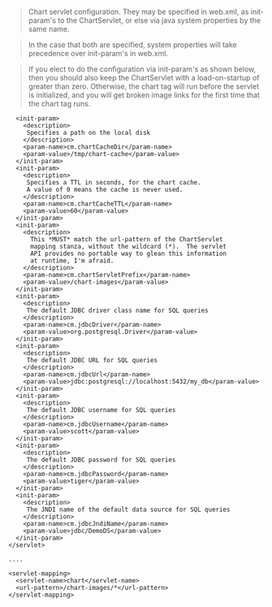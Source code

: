 > Chart servlet configuration.  They may be specified in web.xml, as
> init-param's to the ChartServlet, or else via java system
> properties by the same name.

> In the case that both are specified, system properties will take precedence over init-param's in web.xml.

> If you elect to do the configuration
> via init-param's as shown below, then you should also keep
> the ChartServlet with a load-on-startup of greater than zero.
> Otherwise, the chart tag will run before the servlet is initialized,
> and you will get broken image links for the first time that the
> chart tag runs.
```
  <init-param>
    <description>
     Specifies a path on the local disk
    </description>
    <param-name>cm.chartCacheDir</param-name>
    <param-value>/tmp/chart-cache</param-value>
  </init-param>
  <init-param>
    <description>
     Specifies a TTL in seconds, for the chart cache.
     A value of 0 means the cache is never used.
    </description>
    <param-name>cm.chartCacheTTL</param-name>
    <param-value>60</param-value>
  </init-param>
  <init-param>
    <description>
      This *MUST* match the url-pattern of the ChartServlet
      mapping stanza, without the wildcard (*).  The servlet
      API provides no portable way to glean this information
      at runtime, I'm afraid.
    </description>
    <param-name>cm.chartServletPrefix</param-name>
    <param-value>/chart-images</param-value>
  </init-param>
  <init-param>
    <description>
     The default JDBC driver class name for SQL queries
    </description>
    <param-name>cm.jdbcDriver</param-name>
    <param-value>org.postgresql.Driver</param-value>
  </init-param>
  <init-param>
    <description>
     The default JDBC URL for SQL queries
    </description>
    <param-name>cm.jdbcUrl</param-name>
    <param-value>jdbc:postgresql://localhost:5432/my_db</param-value>
  </init-param>
  <init-param>
    <description>
     The default JDBC username for SQL queries
    </description>
    <param-name>cm.jdbcUsername</param-name>
    <param-value>scott</param-value>
  </init-param>
  <init-param>
    <description>
     The default JDBC password for SQL queries
    </description>
    <param-name>cm.jdbcPassword</param-name>
    <param-value>tiger</param-value>
  </init-param>
  <init-param>
    <description>
     The JNDI name of the default data source for SQL queries
    </description>
    <param-name>cm.jdbcJndiName</param-name>
    <param-value>jdbc/DemoDS</param-value>
  </init-param>
</servlet>

....

<servlet-mapping>
  <servlet-name>chart</servlet-name>
  <url-pattern>/chart-images/*</url-pattern>
</servlet-mapping>
```